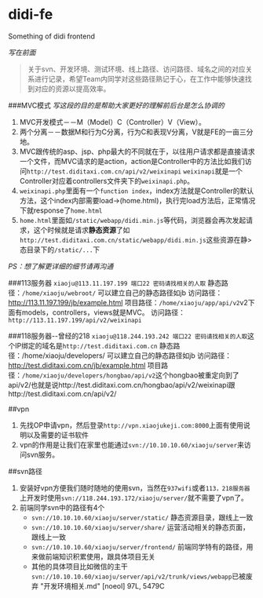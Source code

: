 didi-fe
=======

Something of didi frontend

*写在前面*
>关于svn、开发环境、测试环境、线上路径、访问路径、域名之间的对应关系进行记录，希望Team内同学对这些路径熟记于心，在工作中能够快速找到对应的资源以提高效率。

###MVC模式
*写这段的目的是帮助大家更好的理解前后台是怎么协调的*
1. MVC开发模式－－M（Model）C（Controller）V（View）。
2. 两个分离－－数据M和行为C分离，行为C和表现V分离，V就是FE的一亩三分地。
3. MVC跟传统的asp、jsp、php最大的不同就在于，以往用户请求都是直接请求一个文件，而MVC请求的是action，action是Controller中的方法比如我们访问`http://test.diditaxi.com.cn/api/v2/weixinapi` `weixinapi`就是一个Controller对应着controllers文件夹下的`weixinapi.php`。
4. `weixinapi.php`里面有一个`function index`，index方法就是Controller的默认方法，这个index内部需要load->(home.html)，执行完load方法后，正常情况下就response了`home.html`
5. `home.html`里面如`/static/webapp/didi.min.js`等代码，浏览器会再次发起请求，这个时候就是请求**静态资源**了如`http://test.diditaxi.com.cn/static/webapp/didi.min.js`这些资源在静>态目录下的`/static/...`下

*PS：想了解更详细的细节请再沟通*

###113服务器
`xiaoju@113.11.197.199 端口22 密码请找相关的人取`
静态路径：`/home/xiaoju/webroot/` 可以建立自己的静态路径如jb
访问路径：http://113.11.197.199/jb/example.html
项目路径：`/home/xiaoju/app/api/v2`v2下面有models，controllers，views就是MVC。
访问路径：`http://113.11.197.199/api/v2/weixinapi`


###118服务器--曾经的218
`xiaoju@118.244.193.242 端口22 密码请找相关的人取`这个IP绑定的域名是`http://test.diditaxi.com.cn`
静态路径：/home/xiaoju/developers/ 可以建立自己的静态路径如jb
访问路径：http://test.diditaxi.com.cn/jb/example.html
项目路径：`/home/xiaoju/developers/hongbao/api/v2`这个hongbao被重定向到了api/v2/也就是说http://test.diditaxi.com.cn/hongbao/api/v2/weixinapi跟http://test.diditaxi.com.cn/api/v2/

##vpn
1. 先找OP申请vpn，然后登录`http://vpn.xiaojukeji.com:8000`上面有使用说明以及需要的证书软件
2. vpn的作用是让我们在家里也能通过`svn://10.10.10.60/xiaoju/server`来访问svn服务。

##svn路径
1. 安装好vpn方便我们随时随地的使用svn，当然在`937wifi`或者`113，218服务器`上开发时使用`svn://118.244.193.172/xiaoju/server/`就不需要了vpn了。
2. 前端同学svn中的路径有4个
    - `svn://10.10.10.60/xiaoju/server/static/` 静态资源目录，跟线上一致
    - `svn://10.10.10.60/xiaoju/server/share/` 运营活动相关的静态页面，跟线上一致
    - `svn://10.10.10.60/xiaoju/server/frontend/` 前端同学特有的路径，用来做前端知识积累使用，跟具体项目无关
    - 其他的具体项目比如微信的主干`svn://10.10.10.60/xiaoju/server/api/v2/trunk/views/webapp`已被废弃
"开发环境相关.md" [noeol] 97L, 5479C

